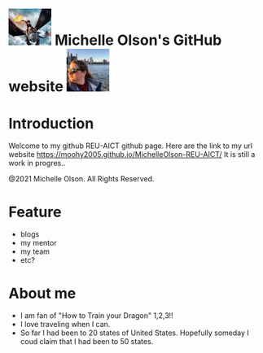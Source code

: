 # <img src = images\HiccupNtoothless.jpg width = 84/> Michelle Olson's GitHub website <img src = images\moiNYC.jpg width = 84/> 



# Introduction
Welcome to my github REU-AICT github page. Here are the link to my url website https://moohy2005.github.io/MichelleOlson-REU-AICT/
It is still a work in progres.. 


@2021 Michelle Olson. All Rights Reserved.

# Feature

- blogs
- my mentor
- my team
- etc? 


# About me 

- I am fan of "How to Train your Dragon" 1,2,3!! 
- I love traveling when I can.
- So far I had been to 20 states of United States. Hopefully someday I coud claim that I had been to 50 states.


